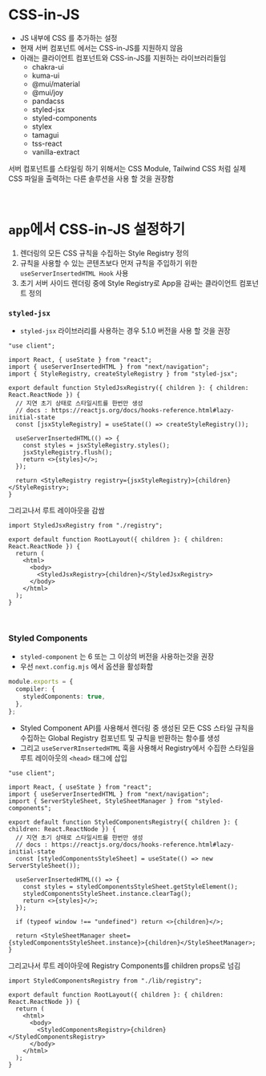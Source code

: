 # CSS-in-JS

- JS 내부에 CSS 를 추가하는 설정
- 현재 서버 컴포넌트 에서는 CSS-in-JS를 지원하지 않음
- 아래는 클라이언트 컴포넌트와 CSS-in-JS를 지원하는 라이브러리들임
  - chakra-ui
  - kuma-ui
  - @mui/material
  - @mui/joy
  - pandacss
  - styled-jsx
  - styled-components
  - stylex
  - tamagui
  - tss-react
  - vanilla-extract

서버 컴포넌트를 스타일링 하기 위해서는 CSS Module, Tailwind CSS 처럼 실제 CSS 파일을 출력하는 다른 솔루션을 사용 할 것을 권장함

<br/>

# `app`에서 CSS-in-JS 설정하기

1. 렌더링의 모든 CSS 규칙을 수집하는 Style Registry 정의
2. 규칙을 사용할 수 있는 콘텐츠보다 먼저 규칙을 주입하기 위한 `useServerInsertedHTML Hook` 사용
3. 초기 서버 사이드 렌더링 중에 Style Registry로 App을 감싸는 클라이언트 컴포넌트 정의

### `styled-jsx`

- `styled-jsx` 라이브러리를 사용하는 경우 5.1.0 버전을 사용 할 것을 권장

```tsx
"use client";

import React, { useState } from "react";
import { useServerInsertedHTML } from "next/navigation";
import { StyleRegistry, createStyleRegistry } from "styled-jsx";

export default function StyledJsxRegistry({ children }: { children: React.ReactNode }) {
  // 지연 초기 상태로 스타일시트를 한번만 생성
  // docs : https://reactjs.org/docs/hooks-reference.html#lazy-initial-state
  const [jsxStyleRegistry] = useState(() => createStyleRegistry());

  useServerInsertedHTML(() => {
    const styles = jsxStyleRegistry.styles();
    jsxStyleRegistry.flush();
    return <>{styles}</>;
  });

  return <StyleRegistry registry={jsxStyleRegistry}>{children}</StyleRegistry>;
}
```

그리고나서 루트 레이아웃을 감쌈

```tsx
import StyledJsxRegistry from "./registry";

export default function RootLayout({ children }: { children: React.ReactNode }) {
  return (
    <html>
      <body>
        <StyledJsxRegistry>{children}</StyledJsxRegistry>
      </body>
    </html>
  );
}
```

<br/>

### Styled Components

- `styled-component` 는 6 또는 그 이상의 버전을 사용하는것을 권장
- 우선 `next.config.mjs` 에서 옵션을 활성화함

```ts
module.exports = {
  compiler: {
    styledComponents: true,
  },
};
```

- Styled Component API를 사용해서 렌더링 중 생성된 모든 CSS 스타일 규칙을 수집하는 Global Registry 컴포넌트 및 규칙을 반환하는 함수를 생성
- 그리고 `useServerRInsertedHTML` 훅을 사용해서 Registry에서 수집한 스타일을 루트 레이아웃의 `<head>` 태그에 삽입

```tsx
"use client";

import React, { useState } from "react";
import { useServerInsertedHTML } from "next/navigation";
import { ServerStyleSheet, StyleSheetManager } from "styled-components";

export default function StyledComponentsRegistry({ children }: { children: React.ReactNode }) {
  // 지연 초기 상태로 스타일시트를 한번만 생성
  // docs : https://reactjs.org/docs/hooks-reference.html#lazy-initial-state
  const [styledComponentsStyleSheet] = useState(() => new ServerStyleSheet());

  useServerInsertedHTML(() => {
    const styles = styledComponentsStyleSheet.getStyleElement();
    styledComponentsStyleSheet.instance.clearTag();
    return <>{styles}</>;
  });

  if (typeof window !== "undefined") return <>{children}</>;

  return <StyleSheetManager sheet={styledComponentsStyleSheet.instance}>{children}</StyleSheetManager>;
}
```

그리고나서 루트 레이아웃에 Registry Components를 children props로 넘김

```tsx
import StyledComponentsRegistry from "./lib/registry";

export default function RootLayout({ children }: { children: React.ReactNode }) {
  return (
    <html>
      <body>
        <StyledComponentsRegistry>{children}</StyledComponentsRegistry>
      </body>
    </html>
  );
}
```
